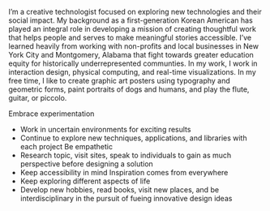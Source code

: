 I’m a creative technologist focused on exploring new technologies and their social impact. My background as a first-generation Korean American has played an integral role in developing a mission of creating thoughtful work that helps people and serves to make meaningful stories accessible. I’ve learned heavily from working with non-profits and local businesses in New York City and Montgomery, Alabama that fight towards greater education equity for historically underrepresented communties. In my work, I work in interaction design, physical computing, and real-time visualizations. In my free time, I like to create graphic art posters using typography and geometric forms, paint portraits of dogs and humans, and play the flute, guitar, or piccolo.  

Embrace experimentation
*  Work in uncertain environments for exciting results
* Continue to explore new techniques, applications, and libraries with each project
Be empathetic
*  Research topic, visit sites, speak to individuals to gain as much perspective before designing a solution
* Keep accessibility in mind
Inspiration comes from everywhere
* Keep exploring different aspects of life
*  Develop new hobbies, read books, visit new places, and be interdisciplinary in the pursuit of fueing  innovative design ideas
